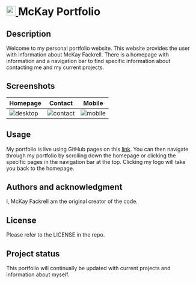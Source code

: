 # <a href="URL" target="_blank" rel="noreferrer"> <img src="https://user-images.githubusercontent.com/110206514/218222658-118c6e5c-af6d-49c8-b747-dfa0b217ea05.png" alt="react" width="25" height="25"/> </a> McKay Portfolio 


## Description

Welcome to my personal portfolio website. This website provides the user with information about McKay Fackrell. There is a homepage with information and a navigation bar to find specific information about contacting me and my current projects. 

## Screenshots
| Homepage | Contact | Mobile |
|---------|---------|---------|
| ![desktop](https://user-images.githubusercontent.com/110206514/220769199-4dba487c-ebc6-4f63-957b-11bed10f98bb.jpg) | ![contact](https://user-images.githubusercontent.com/110206514/220769195-86717797-07a9-409a-bb3e-c9e1b4da9950.jpg) | ![mobile](https://user-images.githubusercontent.com/110206514/220769200-42bebf3c-2780-445c-9418-113edad4d389.jpg)
 
## Usage
My portfolio is live using GitHub pages on this [link](https://mckayfackrell.github.io/mckay-portfolio/). You can then navigate through my portfolio by scrolling down the homepage or clicking the specific pages in the navigation bar at the top. Clicking my logo will take you back to the homepage.

## Authors and acknowledgment
I, McKay Fackrell am the original creator of the code.

## License

Please refer to the LICENSE in the repo.

## Project status
This portfolio will continually be updated with current projects and information about myself. 
